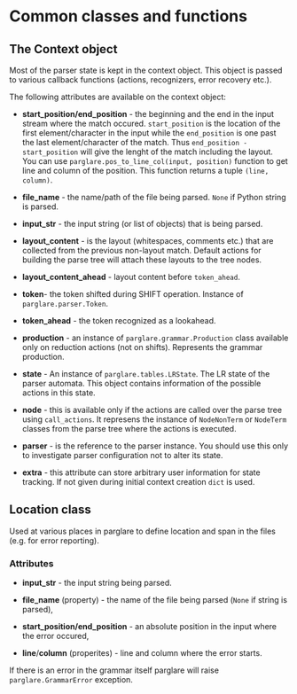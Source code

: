 # Common classes and functions

## The Context object

Most of the parser state is kept in the context object. This object is
passed to various callback functions (actions, recognizers, error recovery etc.).

The following attributes are available on the context object:

- **start_position/end_position** - the beginning and the end in the input
  stream where the match occured. `start_position` is the location of the first
  element/character in the input while the `end_position` is one past the last
  element/character of the match. Thus `end_position - start_position` will give
  the lenght of the match including the layout. You can use
  `parglare.pos_to_line_col(input, position)` function to get line and column of
  the position. This function returns a tuple `(line, column)`.

- **file_name** - the name/path of the file being parsed. `None` if Python
  string is parsed.

- **input_str** - the input string (or list of objects) that is being parsed.

- **layout_content** - is the layout (whitespaces, comments etc.) that are
  collected from the previous non-layout match. Default actions for building the
  parse tree will attach these layouts to the tree nodes.

- **layout_content_ahead** - layout content before `token_ahead`.

- **token**- the token shifted during SHIFT operation. Instance of
  `parglare.parser.Token`.

- **token_ahead** - the token recognized as a lookahead.

- **production** - an instance of `parglare.grammar.Production` class available
  only on reduction actions (not on shifts). Represents the grammar production.

- **state** - An instance of `parglare.tables.LRState`. The LR state of the
  parser automata. This object contains information of the possible actions in
  this state.

- **node** - this is available only if the actions are called over the parse tree
  using `call_actions`. It represens the instance of `NodeNonTerm` or `NodeTerm`
  classes from the parse tree where the actions is executed.

- **parser** - is the reference to the parser instance. You should use this only
  to investigate parser configuration not to alter its state.

- **extra** - this attribute can store arbitrary user information for state
  tracking. If not given during initial context creation `dict` is used.


## Location class

Used at various places in parglare to define location and span in the files
(e.g. for error reporting).

### Attributes

- **input_str** - the input string being parsed.

- **file_name** (property) - the name of the file being parsed (`None` if string
  is parsed),

- **start_position/end_position** - an absolute position in the input where the
  error occured,

- **line**/**column** (properites) - line and column where the error starts.


If there is an error in the grammar itself parglare will raise
`parglare.GrammarError` exception.
